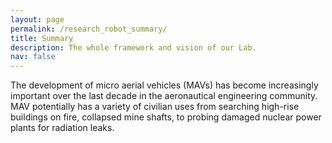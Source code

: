 ```yaml
---
layout: page
permalink: /research_robot_summary/
title: Summary
description: The whole framework and vision of our Lab.
nav: false
---
```


The development of micro aerial vehicles (MAVs) has become increasingly important over the last decade in the aeronautical engineering community. MAV potentially has a variety of civilian uses from searching high-rise buildings on fire, collapsed mine shafts, to probing damaged nuclear power plants for radiation leaks.


<!-- {% assign research_projects = site.research_projects %}
<div class="container">
    {% for r_project in research_projects %}
        {% include research_projects.html %}
    {% endfor %}
</div> -->